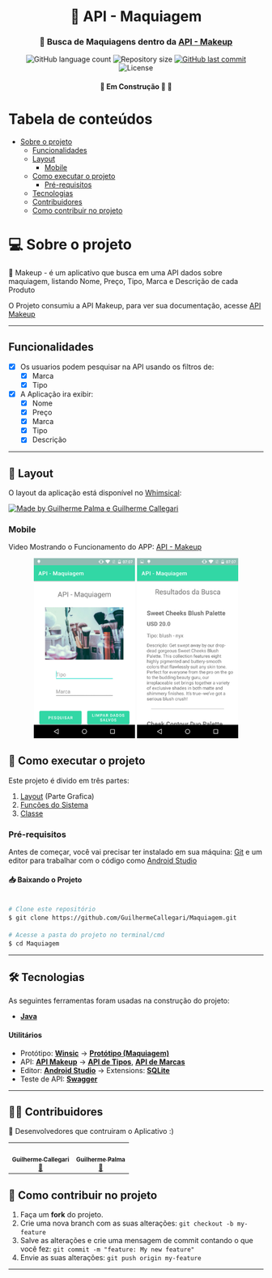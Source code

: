 <h1 align="center">💄 API - Maquiagem</h1>


<h3 align="center">
    💄 Busca de Maquiagens dentro da <a href="http://makeup-api.herokuapp.com" tagert="_blank">API - Makeup</a>
</h3>

<p align="center">
  <img alt="GitHub language count" src="https://img.shields.io/github/languages/count/GuilhermeCallegari/Maquiagem?color=2304D361">

  <img alt="Repository size" src="https://img.shields.io/github/repo-size/GuilhermeCallegari/Maquiagem">
  
  <a href="https://github.com/GuilhermeCallegari/Maquiagem/commits/main">
    <img alt="GitHub last commit" src="https://img.shields.io/github/last-commit/GuilhermeCallegari/Maquiagem">
  </a>
    
   <img alt="License" src="https://img.shields.io/github/license/GuilhermeCallegari/Maquiagem">
</p>

<h4 align="center">
	🚧   Em Construção 🚀 🚧
</h4>

Tabela de conteúdos
=================
<!--ts-->
 * [Sobre o projeto](#-sobre-o-projeto)
   * [Funcionalidades](#funcionalidades)
   * [Layout](#-layout)
     * [Mobile](#mobile)
   * [Como executar o projeto](#-como-executar-o-projeto)
     * [Pré-requisitos](#pré-requisitos)
   * [Tecnologias](#-tecnologias)
   * [Contribuidores](#-contribuidores)
   * [Como contribuir no projeto](#-como-contribuir-no-projeto)
<!--te-->


# 💻 Sobre o projeto

💄 Makeup - é um aplicativo que busca em uma API dados sobre maquiagem, listando Nome, Preço, Tipo, Marca e Descrição de cada Produto


O Projeto consumiu a API Makeup, para ver sua documentação, acesse [API Makeup](http://makeup-api.herokuapp.com/)

---


## Funcionalidades

- [x] Os usuarios podem pesquisar na API usando os filtros de:
  - [x] Marca
  - [x] Tipo

- [x] A Aplicação ira exibir:
  - [x] Nome
  - [x] Preço
  - [x] Marca
  - [x] Tipo
  - [x] Descrição

---


## 🎨 Layout

O layout da aplicação está disponível no [Whimsical](https://whimsical.com/mobile-UmVv4wcQh1YZLBppfhptCm):

<a href="https://whimsical.com/mobile-UmVv4wcQh1YZLBppfhptCm">
  <img alt="Made by Guilherme Palma e Guilherme Callegari" src="https://img.shields.io/badge/Acessar%20Layout-Whimsical-green">
</a>

### Mobile

Video Mostrando o Funcionamento do APP: [API - Makeup](./app/src/main/res/drawable/Makeup%20-%20API.mp4)  
    
<p align="center">
  <img alt="Imagem da Tela Principal" title="#home" src="./printscreen/Screen (1).png" width="200px">
  <img alt="Imagem da Parte de Resultados" title="#results" src="./printscreen/Screen (2).png" width="200px">
</p>




## 🚀 Como executar o projeto

Este projeto é divido em três partes:
1. [Layout](app/src/main/res/layout/) (Parte Grafica)
2. [Funções do Sistema](app/src/main/java/com/example/maquiagem/)
3. [Classe](app/src/main/java/com/example/maquiagem/Model/)



### Pré-requisitos

Antes de começar, você vai precisar ter instalado em sua máquina:
[Git](https://git-scm.com) e um editor para trabalhar com o código como [Android Studio](https://developer.android.com/studio/)


#### 📥 Baixando o Projeto

```bash

# Clone este repositório
$ git clone https://github.com/GuilhermeCallegari/Maquiagem.git

# Acesse a pasta do projeto no terminal/cmd
$ cd Maquiagem

```


---


## 🛠 Tecnologias

As seguintes ferramentas foram usadas na construção do projeto:
-   **[Java](https://developer.android.com/docs)**


#### **Utilitários**

-   Protótipo:  **[Winsic](https://whimsical.com/)**  →  **[Protótipo (Maquiagem)](https://whimsical.com/mobile-UmVv4wcQh1YZLBppfhptCm)**
-   API:  **[API Makeup](http://makeup-api.herokuapp.com/)**  →  **[API de Tipos](makeup-api.herokuapp.com/api/v1/products.json?product_type=)**,  **[API de Marcas](http://makeup-api.herokuapp.com/api/v1/products.json?brand=)**
-   Editor:  **[Android Studio](https://developer.android.com/studio/)**  → Extensions:  **[SQLite](https://developer.android.com/training/data-storage/sqlite?hl=pt-br)**
-   Teste de API:  **[Swagger](https://editor.swagger.io/)**


---


## 👨‍💻 Contribuidores

💜 Desenvolvedores que contruiram o Aplicativo :)

<table>
  <tr>
    <td align="center"><a href="https://github.com/GuilhermeCallegari"><img style="border-radius: 50%;" src="https://avatars.githubusercontent.com/u/66626306?s=400&v=4" width="100px;" alt=""/><br /><sub><b>Guilherme Callegari</b></sub></a><br /><a href="https://github.com/GuilhermeCallegari" title="GitHub">🚀</a></td>
    <td align="center"><a href="https://github.com/guilhermepalma"><img style="border-radius: 50%;" src="https://avatars.githubusercontent.com/u/54846154?s=60&v=4" width="100px;" alt=""/><br /><sub><b>Guilherme Palma</b></sub></a><br /><a href="https://github.com/guilhermepalma" title="Github">🚀</a></td>
  </tr>
</table>


## 💪 Como contribuir no projeto

1. Faça um **fork** do projeto.
2. Crie uma nova branch com as suas alterações: `git checkout -b my-feature`
3. Salve as alterações e crie uma mensagem de commit contando o que você fez: `git commit -m "feature: My new feature"`
4. Envie as suas alterações: `git push origin my-feature`


---
